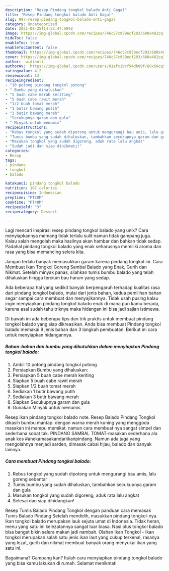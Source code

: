 ```yaml
---
description: "Resep Pindang tongkol balado Anti Gagal"
title: "Resep Pindang tongkol balado Anti Gagal"
slug: 997-resep-pindang-tongkol-balado-anti-gagal
category: Uncategorized
date: 2021-08-25T14:52:47.594Z
image: https://img-global.cpcdn.com/recipes/746c57c939ecf293/680x482cq70/pindang-tongkol-balado-foto-resep-utama.jpg
hideToc: false
enableToc: true
enableTocContent: false
thumbnail: https://img-global.cpcdn.com/recipes/746c57c939ecf293/680x482cq70/pindang-tongkol-balado-foto-resep-utama.jpg
cover: https://img-global.cpcdn.com/recipes/746c57c939ecf293/680x482cq70/pindang-tongkol-balado-foto-resep-utama.jpg
author:  widianti
authorAv:  https://img-global.cpcdn.com/users/01afc19cf94db09f/60x60cq50/avatar.jpg
ratingvalue: 4.2
reviewcount: 13
recipeingredient:
- "10 potong pindang tongkol potong"
- " Bumbu yang dihaluskan"
- "5 buah cabe merah keriting"
- "5 buah cabe rawit merah"
- "1/2 buah tomat merah"
- "1 butir bawang putih"
- "3 butir bawang merah"
- "Secukupnya garam dan gula"
- " Minyak untuk menumis"
recipeinstructions:
- "Rebus tongkol yang sudah dipotong untuk mengurangi bau amis, lalu goreng sebentar"
- "Tumis bumbu yang sudah dihaluskan, tambahkan secukupnya garam dan gula"
- "Masukan tongkol yang sudah digoreng, aduk rata lalu angkat"
- "Sudah jadi dan siap dinikmati!"
categories:
- Resep
tags:
- pindang
- tongkol
- balado

katakunci: pindang tongkol balado 
nutrition: 107 calories
recipecuisine: Indonesian
preptime: "PT28M"
cooktime: "PT48M"
recipeyield: "3"
recipecategory: Dessert

---
```



Lagi mencari inspirasi resep pindang tongkol balado yang unik? Cara menyiapkannya memang tidak terlalu sulit namun tidak gampang juga. Kalau salah mengolah maka hasilnya akan hambar dan bahkan tidak sedap. Padahal pindang tongkol balado yang enak seharusnya memiliki aroma dan rasa yang bisa memancing selera kita.


Jangan terlalu banyak memasukkan garam karena pindang tongkol ini. Cara Membuat Ikan Tongkol Goreng Sambal Balado yang Enak, Gurih dan Nikmat. Setelah minyak panas, silahkan tumis bumbu balado yang telah dihaluskan hingga tercium bau harum yang sedap.

Ada beberapa hal yang sedikit banyak berpengaruh terhadap kualitas rasa dari pindang tongkol balado, mulai dari jenis bahan, kedua pemilihan bahan segar sampai cara membuat dan menyajikannya. Tidak usah pusing kalau ingin menyiapkan pindang tongkol balado enak di mana pun kamu berada, karena asal sudah tahu triknya maka hidangan ini bisa jadi sajian istimewa.


Di bawah ini ada beberapa tips dan trik praktis untuk membuat pindang tongkol balado yang siap dikreasikan. Anda bisa membuat Pindang tongkol balado memakai 9 jenis bahan dan 3 langkah pembuatan. Berikut ini cara untuk menyiapkan hidangannya.

<!--inarticleads1-->

##### Bahan-bahan dan bumbu yang dibutuhkan dalam menyiapkan Pindang tongkol balado:

1. Ambil 10 potong pindang tongkol potong
1. Persiapkan  Bumbu yang dihaluskan:
1. Persiapkan 5 buah cabe merah keriting
1. Siapkan 5 buah cabe rawit merah
1. Siapkan 1/2 buah tomat merah
1. Sediakan 1 butir bawang putih
1. Sediakan 3 butir bawang merah
1. Siapkan Secukupnya garam dan gula
1. Gunakan  Minyak untuk menumis


Resep ikan pindang tongkol balado note. Resep Balado Pindang Tongkol dikasih bumbu mantap. dengan warna merah kuning yang menggoda masakan ini mampu memikat, namun cara membuat nya sangat simpel dan sederhana sobat tak. PINDANG SAMBAL TOMAT-masakan sederhana ala anak kos #anekamasakandariikanpindang. Namun ada juga yang mengolahnya menjadi sarden, dimasak cabai hijau, balado dan banyak lainnya. 

<!--inarticleads2-->

##### Cara membuat Pindang tongkol balado:

1. Rebus tongkol yang sudah dipotong untuk mengurangi bau amis, lalu goreng sebentar
1. Tumis bumbu yang sudah dihaluskan, tambahkan secukupnya garam dan gula
1. Masukan tongkol yang sudah digoreng, aduk rata lalu angkat
1. Selesai dan siap dihidangkan!

Resep Tumis Balado Pindang Tongkol dengan panduan cara memasak Tumis Balado Pindang Setelah mendidih, masukkan pindang tongkol-nya. Ikan tongkol balado merupakan lauk sejuta umat di Indonesia. Tidak heran, menu yang satu ini kelezatannya sangat luar biasa. Nasi plus tongkol balado bisa banget bikin selera makan jadi nambah. Olahan Ikan Tongkol - Ikan tongkol merupakan salah satu jenis ikan laut yang cukup terkenal, rasanya yang lezat, gurih dan nikmat membuat banyak orang menyukai ikan yang satu ini. 

Bagaimana? Gampang kan? Itulah cara menyiapkan pindang tongkol balado yang bisa kamu lakukan di rumah. Selamat menikmati
